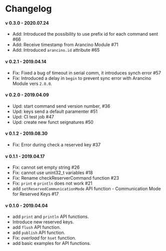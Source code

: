 # Changelog

#### v 0.3.0 - 2020.07.24
* Add: Introduced the possibility to use prefix id for each command sent #66
* Add: Receive timestamp from Arancino Module #71
* Add: Introduced `arancino.id` attribute #65

#### v 0.2.1 - 2019.04.14
* Fix: Fixed a bug of timeout in serial comm, it introduces synch error #57
* Fix: Introduced a delay in `begin` to prevent sync error with Arancino Module vers `2.0.0`.

#### v 0.2.0 - 2019.04.09
* Upd: start command send version number, #36
* Upd: keys send a default paramenter #51
* Upd: CI test job #47
* Upd: create new funct seignatures #50

#### v 0.1.2 - 2019.08.30
* Fix: Error during check a reserved key #37

#### v 0.1.1 - 2019.04.17
* Fix: cannot set empty string #26
* Fix: cannot use unint32_t variables #18
* Fix: Rename checkReserverCommand function  #23
* Fix: `print` e `println` does not work #21
* add `setReservedCommunicationMode` API function - Communication Mode for Reserved Keys #17

#### v 0.1.0 - 2019.04.04
* add `print` and `println` API functions.
* Introduce new reserved keys.
* add `flush` API function.
* add `publish` API function.
* Fix: _overload_ for `hset` function.
* add basic examples for API functions.

